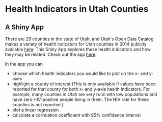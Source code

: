 # Health Indicators in Utah Counties
## A Shiny App

There are 29 counties in the state of Utah, and Utah's Open Data Catalog makes a variety of health indicators for Utah counties in 2014 publicly available [here](https://opendata.utah.gov/Health/Health-Care-Indicators-By-Counties-In-Utah-2014/qmsu-gki4). This Shiny App explores these health indicators and how they may be related. Check out the app [here](https://juliasilge.shinyapps.io/CountyHealthApp).

In the app you can
* choose which health indicators you would like to plot on the x- and y-axes
* highlight a county of interest (This is only available if values have been reported for that county for both x- and y-axis health indicators. For example, many counties in Utah are very rural with low populations and have zero HIV-positive people living in them. The HIV rate for these counties is not reported.)
* plot a linear regression
* calculate a correlation coefficient with 95% confidence interval

